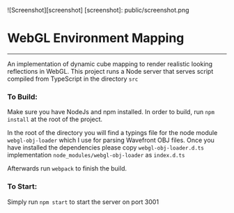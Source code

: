 ![Screenshot][screenshot]
[screenshot]: public/screenshot.png
# WebGL Environment Mapping
***
An implementation of dynamic cube
mapping to render realistic looking
reflections in WebGL. This project runs
a Node server that serves script compiled
from TypeScript in the directory `src`

### To Build:
Make sure you have NodeJs and npm installed.
In order to build, run `npm install`
at the root of the project.

In the root of the directory you will find
a typings file for the node module `webgl-obj-loader`
which I use for parsing Wavefront OBJ files.
Once you have installed the dependencies please copy
`webgl-obj-loader.d.ts` implementation
`node_modules/webgl-obj-loader` as `index.d.ts`

Afterwards run `webpack` to finish the build.

### To Start:
Simply run `npm start` to start the server on port 3001
